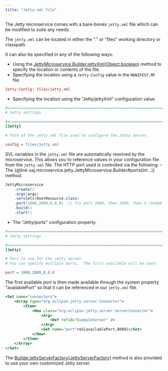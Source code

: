```yaml
---
title: "Jetty.xml file"
---
```


The Jetty microservice comes with a bare-bones `jetty.xml` file which can be modified to suite any needs.

The `jetty.xml` can be located in either the "." or "files" working directory or classpath.

It can also be specified in any of the following ways:

- Using the [JettyMicroservice.Builder.jettyXml(Object,boolean)]({{API_DOCS}}/org/apache/juneau/microservice/jetty/JettyMicroservice/Builder.html#jettyXml(Object,boolean)) method to specify the location or contents of the file.
- Specifying the location using a `Jetty-Config` value in the `MANIFEST.MF` file.

```ini
Jetty-Config: files/jetty.xml
```


- Specifying the location using the "Jetty/jettyXml" configuration value.

```ini
#=======================================================================================================================
# Jetty settings

#=======================================================================================================================
[Jetty]

# Path of the jetty.xml file used to configure the Jetty server.

config = files/jetty.xml
```


SVL variables in the `jetty.xml` file are automatically resolved by the microservice.
This allows you to reference values in your configuration file from the `jetty.xml` file.
The HTTP port used is controlled via the following: - The \{@link oaj.microservice.jetty.JettyMicroservice.Builder#ports(int...)\} method.

```java
JettyMicroservice
    .create()
    .args(args)
    .servlets(RootResource.class)
    .port(1000,2000,0,0,0)  // Try port 1000, then 2000, then 3 random ports.
    .build()
    .start()
```


- The "Jetty/ports" configuration property.

```ini
#=======================================================================================================================
# Jetty settings

#=======================================================================================================================
[Jetty]

# Port to use for the jetty server.
# You can specify multiple ports.  The first available will be used.  '0' indicates to try a random port.

port = 1000,2000,0,0,0
```


The first available port is then made available through the system property "availablePort" so that it can be referenced
in our `jetty.xml` file.

```xml
<Set name="connectors">
    <Array type="org.eclipse.jetty.server.Connector">
        <Item>
            <New class="org.eclipse.jetty.server.ServerConnector">
                <Arg>
                    <Ref refid="ExampleServer" />
                </Arg>
                <Set name="port">$S{availablePort,8080}</Set>
            </New>
        </Item>
    </Array>
</Set>
```


The [Builder.jettyServerFactory(JettyServerFactory)]({{API_DOCS}}/org/apache/juneau/microservice/jetty/JettyMicroservice/Builder.html#jettyServerFactory(JettyServerFactory)) method is also provided to use your own customized Jetty server.
